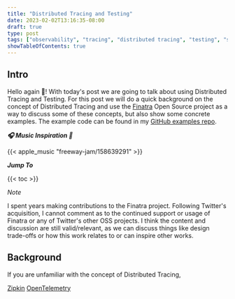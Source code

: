 ```yaml
---
title: "Distributed Tracing and Testing"
date: 2023-02-02T13:16:35-08:00
draft: true
type: post
tags: ["observability", "tracing", "distributed tracing", "testing", "software development", "distributed systems"]
showTableOfContents: true
---
```


## Intro

Hello again :wave:! With today's post we are going to talk about using
Distributed Tracing and Testing. For this post we will do a quick background
on the concept of Distributed Tracing and use the [Finatra](https://github.com/twitter/finatra)
Open Source project as a way to discuss some of these concepts, but also show
some concrete examples. The example code can be found in my [GitHub examples repo](https://github.com/enbnt/examples.enbnt.dev).


***:headphones: Music Inspiration :musical_note:***

{{< apple_music "freeway-jam/158639291" >}}

***Jump To***

{{< toc >}}

_Note_

I spent years making contributions to the Finatra project. Following Twitter's
acquisition, I cannot comment as to the continued support or usage of Finatra
or any of Twitter's other OSS projects. I think the content and discussion are
still valid/relevant, as we can discuss things like design trade-offs or how
this work relates to or can inspire other works.

## Background

If you are unfamiliar with the concept of Distributed Tracing, 

[Zipkin](https://github.com/openzipkin/zipkin)
[OpenTelemetry](https://opentelemetry.io)